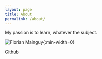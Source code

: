 ```yaml
---
layout: page
title: About
permalink: /about/
---
```

My passion is to learn, whatever the subject.

![Florian Mainguy]({{site.baseurl}}/assets/moi.jpg){:min-width=0}

<a href="https://github.com/florianmainguy">Github</a>